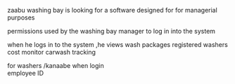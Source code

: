zaabu washing bay is looking for a software designed for for managerial purposes 

permissions 
used by the washing bay manager to log in into the system

when he logs in to the system ,he views
wash packages
registered washers
cost monitor
carwash tracking

for washers /kanaabe 
when login  
employee ID